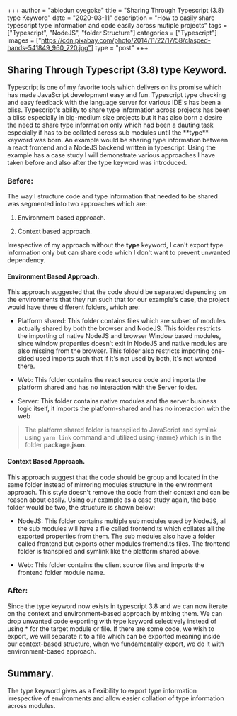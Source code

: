 +++
author = "abiodun oyegoke"
title = "Sharing Through Typescript (3.8) type Keyword"
date = "2020-03-11"
description = "How to easily share typescript type information and code easily across mutiple projects"
tags = ["Typescript", "NodeJS", "folder Structure"]
categories = ["Typescript"]
images  = ["https://cdn.pixabay.com/photo/2014/11/22/17/58/clasped-hands-541849_960_720.jpg"]
type = "post"
+++
## Sharing Through Typescript (3.8) type Keyword.

Typescript is one of my favorite tools which delivers on its promise which has made JavaScript development easy and fun. Typescript type checking and easy feedback with the language server for various IDE's has been a bliss. Typescript's ability to share type information across projects has been a bliss especially in big-medium size projects but it has also born a desire the need to share type information only which had been a dauting task especially if has to be collated across sub modules until the \*\*type\*\* keyword was born. An example would be sharing type information between a react frontend and a NodeJS backend written in typescript. Using the example has a case study I will demonstrate various approaches I have taken before and also after the type keyword was introduced.

### Before:

The way I structure code and type information that needed to be shared was segmented into two approaches which are:

1.  Environment based approach.

2.  Context based approach.

Irrespective of my approach without the __type__ keyword, I can't export type information only but can share code which I don't want to prevent unwanted dependency.

#### Environment Based Approach.

This approach suggested that the code should be separated depending on the environments that they run such that for our example's case, the project would have three different folders, which are:

-   Platform shared: This folder contains files which are subset of modules actually shared by both the browser and NodeJS. This folder restricts the importing of native NodeJS and browser Window based modules, since window properties doesn't exit in NodeJS and native modules are also missing from the browser. This folder also restricts importing one-sided used imports such that if it's not used by both, it's not wanted there.

-   Web: This folder contains the react source code and imports the platform shared and has no interaction with the Server folder.

-   Server: This folder contains native modules and the server business logic itself, it imports the platform-shared and has no interaction with the web

> The platform shared folder is transpiled to JavaScript and symlink using ```yarn link``` command and utilized using {name} which is in the folder __package.json__.

#### Context Based Approach.

This approach suggest that the code should be group and located in the same folder instead of mirroring modules structure in the environment approach. This style doesn't remove the code from their context and can be reason about easily. Using our example as a case study again, the base folder would be two, the structure is shown below:

-   NodeJS: This folder contains multiple sub modules used by NodeJS, all the sub modules will have a file called frontend.ts which collates all the exported properties from them. The sub modules also have a folder called frontend but exports other modules frontend.ts files. The frontend folder is transpiled and symlink like the platform shared above.

-   Web: This folder contains the client source files and imports the frontend folder module name.

### After:

Since the type keyword now exists in typescript 3.8 and we can now iterate on the context and environment-based approach by mixing them. We can drop unwanted code exporting with type keyword selectively instead of using \* for the target module or file. If there are some code, we wish to export, we will separate it to a file which can be exported meaning inside our context-based structure, when we fundamentally export, we do it with environment-based approach.

## Summary.

The type keyword gives as a flexibility to export type information irrespective of environments and allow easier collation of type information across modules.
